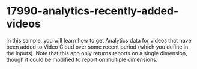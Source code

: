 # 17990-analytics-recently-added-videos
In this sample, you will learn how to get Analytics data for videos that have been added to Video Cloud over some recent period (which you define in the inputs). Note that this app only returns reports on a single dimension, though it could be modified to report on multiple dimensions.
